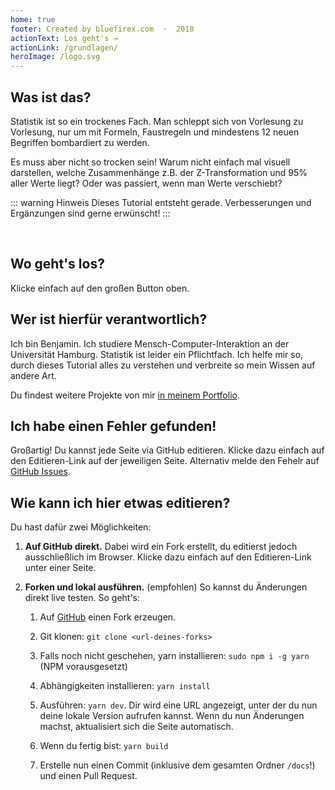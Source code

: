 ```yaml
---
home: true
footer: Created by bluefirex.com  ·  2018
actionText: Los geht's →
actionLink: /grundlagen/
heroImage: /logo.svg
---
```


## Was ist das?

Statistik ist so ein trockenes Fach. Man schleppt sich von Vorlesung zu Vorlesung, nur um mit Formeln, Faustregeln und mindestens 12 neuen Begriffen bombardiert zu werden.

Es muss aber nicht so trocken sein! Warum nicht einfach mal visuell darstellen, welche Zusammenhänge z.B. der Z-Transformation und 95% aller Werte liegt? Oder was passiert, wenn man Werte verschiebt?

::: warning Hinweis
Dieses Tutorial entsteht gerade. Verbesserungen und Ergänzungen sind gerne erwünscht!
:::

<br />

## Wo geht's los?

Klicke einfach auf den großen Button oben.

## Wer ist hierfür verantwortlich?

Ich bin Benjamin. Ich studiere Mensch-Computer-Interaktion an der Universität Hamburg. Statistik ist leider ein Pflichtfach. Ich helfe mir so, durch dieses Tutorial alles zu verstehen und verbreite so mein Wissen auf andere Art.

Du findest weitere Projekte von mir [in meinem Portfolio](https://bluefirex.com).

## Ich habe einen Fehler gefunden!

Großartig! Du kannst jede Seite via GitHub editieren. Klicke dazu einfach auf den Editieren-Link auf der jeweiligen Seite. Alternativ melde den Fehelr auf [GitHub Issues](https://github.com/bluefirex/statistics-tutorial/issues).

## Wie kann ich hier etwas editieren?

Du hast dafür zwei Möglichkeiten:

1. **Auf GitHub direkt.** Dabei wird ein Fork erstellt, du editierst jedoch ausschließlich im Browser. Klicke dazu einfach auf den Editieren-Link unter einer Seite.

2. **Forken und lokal ausführen.** (empfohlen) So kannst du Änderungen direkt live testen. So geht's:

    1. Auf [GitHub](https://github.com/bluefirex/statistics-tutorial) einen Fork erzeugen.
    
    2. Git klonen: `git clone <url-deines-forks>`
    
    3. Falls noch nicht geschehen, yarn installieren: `sudo npm i -g yarn` (NPM vorausgesetzt)

    4. Abhängigkeiten installieren: `yarn install`

    5. Ausführen: `yarn dev`. Dir wird eine URL angezeigt, unter der du nun deine lokale Version aufrufen kannst. Wenn du nun Änderungen machst, aktualisiert sich die Seite automatisch.
    
    6. Wenn du fertig bist: `yarn build`

    7. Erstelle nun einen Commit (inklusive dem gesamten Ordner `/docs`!) und einen Pull Request.